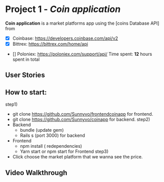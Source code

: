 # Project 1 - *Coin application*

**Coin application** is a market platforms app using the [coins Database API]
from
- [X] Coinbase: https://developers.coinbase.com/api/v2
- [X] Bittrex: https://bittrex.com/home/api
- [] Poloniex: https://poloniex.com/support/api/
Time spent: **12** hours spent in total

## User Stories
## How to start:
step1)
- git clone https://github.com/Sunnyvo/frontendcoinapp for frontend.
- git clone https://github.com/Sunnyvo/coinapp for backend.
step2)
- Backend
  + bundle (update gem)
  + Rails s (port 3000) for backend
- Frontend
  + npm install ( redependencies)
  + Yarn start or npm start for Frontend
step3)
- Click choose the market platform that we wanna see the price.


## Video Walkthrough